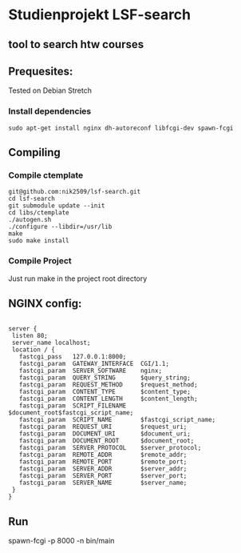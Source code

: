 # Studienprojekt LSF-search
## tool to search htw courses

## Prequesites:
Tested on Debian Stretch

### Install dependencies
```
sudo apt-get install nginx dh-autoreconf libfcgi-dev spawn-fcgi
```

## Compiling
### Compile ctemplate
```
git@github.com:nik2509/lsf-search.git
cd lsf-search
git submodule update --init
cd libs/ctemplate
./autogen.sh
./configure --libdir=/usr/lib
make
sudo make install
```
### Compile Project
Just run make in the project root directory

## NGINX config:

```

server {
 listen 80;
 server_name localhost;
 location / {
   fastcgi_pass   127.0.0.1:8000;
   fastcgi_param  GATEWAY_INTERFACE  CGI/1.1;
   fastcgi_param  SERVER_SOFTWARE    nginx;
   fastcgi_param  QUERY_STRING       $query_string;
   fastcgi_param  REQUEST_METHOD     $request_method;
   fastcgi_param  CONTENT_TYPE       $content_type;
   fastcgi_param  CONTENT_LENGTH     $content_length;
   fastcgi_param  SCRIPT_FILENAME    $document_root$fastcgi_script_name;
   fastcgi_param  SCRIPT_NAME        $fastcgi_script_name;
   fastcgi_param  REQUEST_URI        $request_uri;
   fastcgi_param  DOCUMENT_URI       $document_uri;
   fastcgi_param  DOCUMENT_ROOT      $document_root;
   fastcgi_param  SERVER_PROTOCOL    $server_protocol;
   fastcgi_param  REMOTE_ADDR        $remote_addr;
   fastcgi_param  REMOTE_PORT        $remote_port;
   fastcgi_param  SERVER_ADDR        $server_addr;
   fastcgi_param  SERVER_PORT        $server_port;
   fastcgi_param  SERVER_NAME        $server_name;
 }
}
```
## Run

spawn-fcgi -p 8000 -n bin/main
